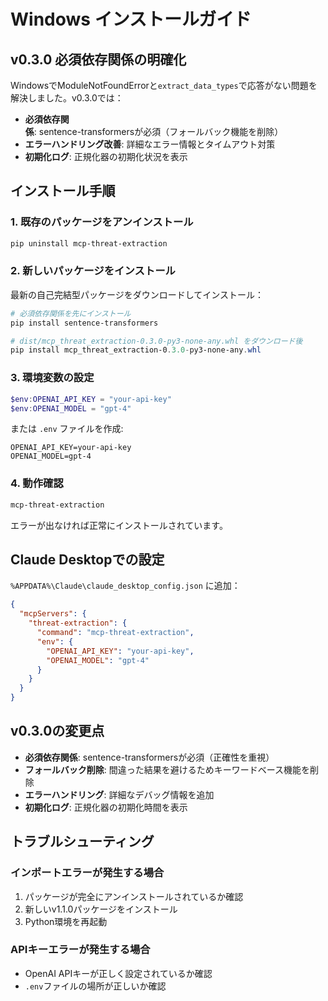 # Windows インストールガイド

## v0.3.0 必須依存関係の明確化

WindowsでModuleNotFoundErrorと`extract_data_types`で応答がない問題を解決しました。v0.3.0では：

- **必須依存関係**: sentence-transformersが必須（フォールバック機能を削除）
- **エラーハンドリング改善**: 詳細なエラー情報とタイムアウト対策
- **初期化ログ**: 正規化器の初期化状況を表示

## インストール手順

### 1. 既存のパッケージをアンインストール

```powershell
pip uninstall mcp-threat-extraction
```

### 2. 新しいパッケージをインストール

最新の自己完結型パッケージをダウンロードしてインストール：

```powershell
# 必須依存関係を先にインストール
pip install sentence-transformers

# dist/mcp_threat_extraction-0.3.0-py3-none-any.whl をダウンロード後
pip install mcp_threat_extraction-0.3.0-py3-none-any.whl
```

### 3. 環境変数の設定

```powershell
$env:OPENAI_API_KEY = "your-api-key"
$env:OPENAI_MODEL = "gpt-4"
```

または `.env` ファイルを作成:
```
OPENAI_API_KEY=your-api-key
OPENAI_MODEL=gpt-4
```

### 4. 動作確認

```powershell
mcp-threat-extraction
```

エラーが出なければ正常にインストールされています。

## Claude Desktopでの設定

`%APPDATA%\Claude\claude_desktop_config.json` に追加：

```json
{
  "mcpServers": {
    "threat-extraction": {
      "command": "mcp-threat-extraction",
      "env": {
        "OPENAI_API_KEY": "your-api-key",
        "OPENAI_MODEL": "gpt-4"
      }
    }
  }
}
```

## v0.3.0の変更点

- **必須依存関係**: sentence-transformersが必須（正確性を重視）
- **フォールバック削除**: 間違った結果を避けるためキーワードベース機能を削除
- **エラーハンドリング**: 詳細なデバッグ情報を追加
- **初期化ログ**: 正規化器の初期化時間を表示

## トラブルシューティング

### インポートエラーが発生する場合

1. パッケージが完全にアンインストールされているか確認
2. 新しいv1.1.0パッケージをインストール
3. Python環境を再起動

### APIキーエラーが発生する場合

- OpenAI APIキーが正しく設定されているか確認
- `.env`ファイルの場所が正しいか確認